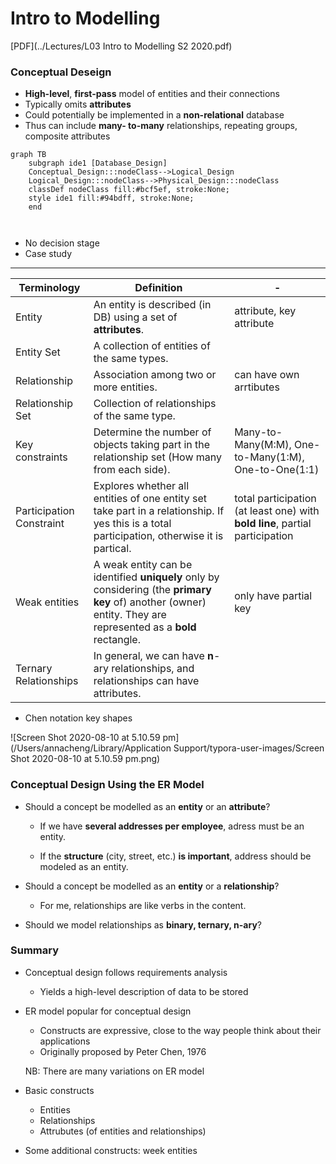 # Intro to Modelling

[PDF](../Lectures/L03 Intro to Modelling S2 2020.pdf)

### Conceptual Deseign

* **High-level**, **first-pass** model of entities and their connections
* Typically omits **attributes**
* Could potentially be implemented in a **non-relational** database
* Thus can include **many- to-many** relationships, repeating groups, composite attributes

```mermaid
graph TB
    subgraph ide1 [Database_Design]
    Conceptual_Design:::nodeClass-->Logical_Design
    Logical_Design:::nodeClass-->Physical_Design:::nodeClass
    classDef nodeClass fill:#bcf5ef, stroke:None;
    style ide1 fill:#94bdff, stroke:None;
    end
    
    
```

* No decision stage
* Case study

---

| Terminology              | Definition                                                   | -                                                            |
| ------------------------ | ------------------------------------------------------------ | ------------------------------------------------------------ |
| Entity                   | An entity is described (in DB) using a set of **attributes**. | attribute, key attribute                                     |
| Entity Set               | A collection of entities of the same types.                  |                                                              |
| Relationship             | Association among two or more entities.                      | can have own arrtibutes                                      |
| Relationship Set         | Collection of relationships of the same type.                |                                                              |
| Key constraints          | Determine the number of objects taking part in the relationship set (How many from each side). | Many-to-Many(M:M), One-to-Many(1:M), One-to-One(1:1)         |
| Participation Constraint | Explores whether all entities of one entity set take part in a relationship. If yes this is a total participation, otherwise it is partical. | total participation (at least one) with **bold line**, partial participation |
| Weak entities            | A weak entity can be identified **uniquely** only by considering (the **primary key** of) another (owner) entity. They are represented as a **bold** rectangle. | only have partial key                                        |
| Ternary Relationships    | In general, we can have **n**-ary relationships, and relationships can have attributes. |                                                              |

* Chen notation key shapes

![Screen Shot 2020-08-10 at 5.10.59 pm](/Users/annacheng/Library/Application Support/typora-user-images/Screen Shot 2020-08-10 at 5.10.59 pm.png)

### Conceptual Design Using the ER Model

* Should a concept be modelled as an **entity** or an **attribute**?

  * If we have **several addresses per employee**, adress must be an entity.

  * If the **structure** (city, street, etc.) **is important**, address should be modeled as an entity.

* Should a concept be modelled as an **entity** or a **relationship**?

  * For me, relationships are like verbs in the content.

* Should we model relationships as **binary, ternary, n-ary**?

### Summary

* Conceptual design follows requirements analysis

  * Yields a high-level description of data to be stored

* ER model popular for conceptual design

  * Constructs are expressive, close to the way people think about their applications
  * Originally proposed by Peter Chen, 1976

  NB: There are many variations on ER model

* Basic constructs

  * Entities
  * Relationships
  * Attrubutes (of entities and relationships)

* Some additional constructs: week entities

  